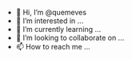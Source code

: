 - 👋 Hi, I’m @quemeves
- 👀 I’m interested in ...
- 🌱 I’m currently learning ...
- 💞️ I’m looking to collaborate on ...
- 📫 How to reach me ...

<!---
quemeves/quemeves is a ✨ special ✨ repository because its `README.md` (this file) appears on your GitHub profile.
You can click the Preview link to take a look at your changes.
--->
